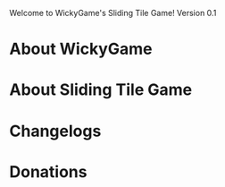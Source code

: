 Welcome to WickyGame's Sliding Tile Game!
Version 0.1

# About WickyGame

# About Sliding Tile Game

# Changelogs

# Donations